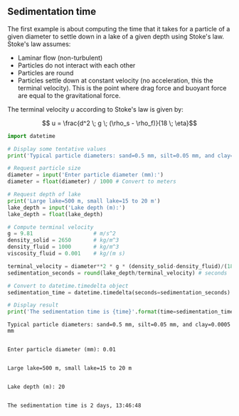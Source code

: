 ## Sedimentation time

The first example is about computing the time that it takes for a particle of a given diameter to settle down in a lake of a given depth using Stoke's law. Stoke's law assumes:

- Laminar flow (non-turbulent)
- Particles do not interact with each other
- Particles are round
- Particles settle down at constant velocity (no acceleration, this the terminal velocity). This is the point where drag force and buoyant force are equal to the gravitational force.

The terminal velocity $u$ according to Stoke's law is given by:

$$ u = \frac{d^2 \; g \; (\rho_s - \rho_f)}{18 \; \eta}$$


```python
import datetime

# Display some tentative values
print('Typical particle diameters: sand=0.5 mm, silt=0.05 mm, and clay=0.0005 mm')

# Request particle size
diameter = input('Enter particle diameter (mm):')
diameter = float(diameter) / 1000 # Convert to meters

# Request depth of lake
print('Large lake=500 m, small lake=15 to 20 m')
lake_depth = input('Lake depth (m):')
lake_depth = float(lake_depth)

# Compute terminal velocity
g = 9.81                   # m/s^2
density_solid = 2650       # kg/m^3
density_fluid = 1000       # kg/m^3
viscosity_fluid = 0.001    # kg/(m s)

terminal_velocity = diameter**2 * g * (density_solid-density_fluid)/(18*viscosity_fluid) # m/s
sedimentation_seconds = round(lake_depth/terminal_velocity) # seconds

# Convert to datetime.timedelta object
sedimentation_time = datetime.timedelta(seconds=sedimentation_seconds)

# Display result
print('The sedimentation time is {time}'.format(time=sedimentation_time))

```

    Typical particle diameters: sand=0.5 mm, silt=0.05 mm, and clay=0.0005 mm


    Enter particle diameter (mm): 0.01


    Large lake=500 m, small lake=15 to 20 m


    Lake depth (m): 20


    The sedimentation time is 2 days, 13:46:48

